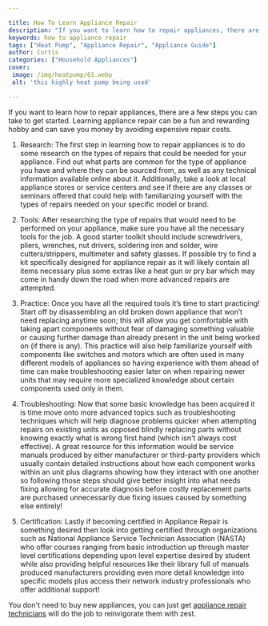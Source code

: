 ```yaml
---

title: How To Learn Appliance Repair
description: "If you want to learn how to repair appliances, there are a few steps you can take to get started. Learning appliance repair can be...keep reading to learn"
keywords: how to appliance repair
tags: ["Heat Pump", "Appliance Repair", "Appliance Guide"]
author: Curtis
categories: ["Household Appliances"]
cover: 
 image: /img/heatpump/61.webp
 alt: 'this highly heat pump being used'

---
```


If you want to learn how to repair appliances, there are a few steps you can take to get started. Learning appliance repair can be a fun and rewarding hobby and can save you money by avoiding expensive repair costs.

1. Research: The first step in learning how to repair appliances is to do some research on the types of repairs that could be needed for your appliance. Find out what parts are common for the type of appliance you have and where they can be sourced from, as well as any technical information available online about it. Additionally, take a look at local appliance stores or service centers and see if there are any classes or seminars offered that could help with familiarizing yourself with the types of repairs needed on your specific model or brand. 

2. Tools: After researching the type of repairs that would need to be performed on your appliance, make sure you have all the necessary tools for the job. A good starter toolkit should include screwdrivers, pliers, wrenches, nut drivers, soldering iron and solder, wire cutters/strippers, multimeter and safety glasses. If possible try to find a kit specifically designed for appliance repair as it will likely contain all items necessary plus some extras like a heat gun or pry bar which may come in handy down the road when more advanced repairs are attempted. 

3. Practice: Once you have all the required tools it’s time to start practicing! Start off by disassembling an old broken down appliance that won’t need replacing anytime soon; this will allow you get comfortable with taking apart components without fear of damaging something valuable or causing further damage than already present in the unit being worked on (if there is any). This practice will also help familiarize yourself with components like switches and motors which are often used in many different models of appliances so having experience with them ahead of time can make troubleshooting easier later on when repairing newer units that may require more specialized knowledge about certain components used only in them. 

4) Troubleshooting: Now that some basic knowledge has been acquired it is time move onto more advanced topics such as troubleshooting techniques which will help diagnose problems quicker when attempting repairs on existing units as opposed blindly replacing parts without knowing exactly what is wrong first hand (which isn't always cost effective). A great resource for this information would be service manuals produced by either manufacturer or third-party providers which usually contain detailed instructions about how each component works within an unit plus diagrams showing how they interact with one another so following those steps should give better insight into what needs fixing allowing for accurate diagnosis before costly replacement parts are purchased unnecessarily due fixing issues caused by something else entirely! 

5) Certification: Lastly if becoming certified in Appliance Repair is something desired then look into getting certified through organizations such as National Appliance Service Technician Association (NASTA) who offer courses ranging from basic introduction up through master level certifications depending upon level expertise desired by student while also providing helpful resources like their library full of manuals produced manufacturers providing even more detail knowledge into specific models plus access their network industry professionals who offer additional support!

You don't need to buy new appliances, you can just get <a href="/pages/appliance-repair-technicians/">appliance repair technicians</a> will do the job to reinvigorate them with zest.